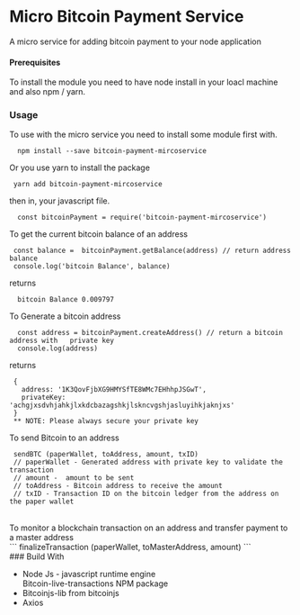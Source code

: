 # Micro Bitcoin Payment Service
  A micro service for adding bitcoin payment to your node application</br>

#### Prerequisites
To install  the module  you need to have node install in your loacl machine  and also npm / yarn.</br>

### Usage
To use with the micro service you need to install some module first with.
```
  npm install --save bitcoin-payment-mircoservice
 ```
 Or you use yarn to install the package 
 ``` 
  yarn add bitcoin-payment-mircoservice
  ``` 
then in, your javascript file.
```
  const bitcoinPayment = require('bitcoin-payment-mircoservice')
```
To get the current bitcoin balance of an address
```
 const balance =  bitcoinPayment.getBalance(address) // return address balance
 console.log('bitcoin Balance', balance)
```
returns </br>
```
  bitcoin Balance 0.009797
 ```
To Generate a bitcoin address 
``` 
  const address = bitcoinPayment.createAddress() // return a bitcoin address with   private key
  console.log(address)
 ```
returns </br>
```
 {
   address: '1K3QovFjbXG9HMYSfTE8WMc7EHhhpJSGwT',
   privateKey: 'achgjxsdvhjahkjlxkdcbazagshkjlskncvgshjasluyihkjaknjxs'
 }
 ** NOTE: Please always secure your private key
```
To send Bitcoin to an address</br>
```
 sendBTC (paperWallet, toAddress, amount, txID)
 // paperWallet - Generated address with private key to validate the transaction
 // amount -  amount to be sent
 // toAddress - Bitcoin address to receive the amount
 // txID - Transaction ID on the bitcoin ledger from the address on the paper wallet

``` 
</br>
To monitor a blockchain transaction on an address and transfer payment to a master address
</Br>
```
  finalizeTransaction (paperWallet, toMasterAddress, amount)
```
</br>
  ### Build With
  <ul>
    <li>Node Js - javascript runtime engine </li>
    </li>Bitcoin-live-transactions NPM package</li>
    <li>Bitcoinjs-lib from bitcoinjs</li>
    <li>Axios</li>
</ul>


 